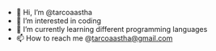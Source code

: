 - 👋 Hi, I’m @tarcoaastha
- 👀 I’m interested in coding
- 🌱 I’m currently learning different programming languages
- 📫 How to reach me @tarcoaastha@gmail.com

<!---
tarcoaastha/tarcoaastha is a ✨ special ✨ repository because its `README.md` (this file) appears on your GitHub profile.
You can click the Preview link to take a look at your changes.
--->
